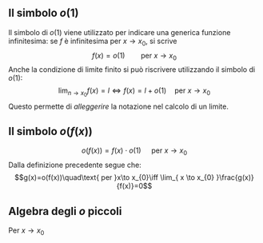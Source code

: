 ## Il simbolo $o(1)$
Il simbolo di $o(1)$ viene utilizzato per indicare una generica funzione infinitesima: 
se $f$ è infinitesima per $x\to x_{0}$, si scrive
$$f(x)=o(1)\qquad\text{per }x\to x_{0}$$
Anche la condizione di limite finito si può riscrivere utilizzando il simbolo di $o(1)$:
$$\lim_{ n \to x_{0} }f(x)=l\iff f(x)=l+o(1)\quad\text{per }x\to x_{0}$$
Questo permette di *alleggerire* la notazione nel calcolo di un limite.

## Il simbolo $o(f(x))$
$$o(f(x))=f(x)\cdot o(1)\quad\text{ per }x\to x_{0}$$
Dalla definizione precedente segue che:
$$g(x)=o(f(x))\quad\text{ per }x\to x_{0}\iff \lim_{ x \to x_{0} }\frac{g(x)}{f(x)}=0$$
## Algebra degli $o$ piccoli
Per $x\to x_{0}$ 